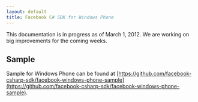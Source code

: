 ```yaml
---
layout: default
title: Facebook C# SDK for Windows Phone
---
```


This documentation is in progress as of March 1, 2012. We are working on big improvements for the coming weeks.

## Sample
Sample for Windows Phone can be found at 
[https://github.com/facebook-csharp-sdk/facebook-windows-phone-sample](https://github.com/facebook-csharp-sdk/facebook-windows-phone-sample).
